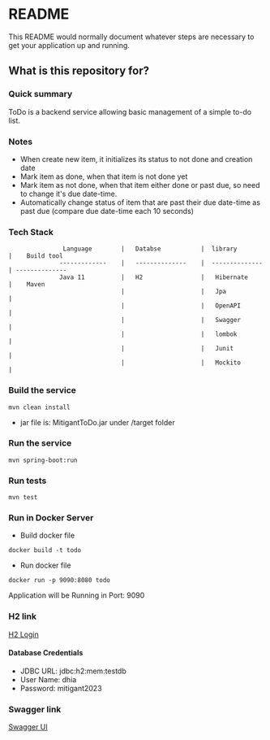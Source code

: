 # README #

This README would normally document whatever steps are necessary to get your application up and running.

## What is this repository for? ##

### Quick summary
ToDo is a backend service allowing basic management of a simple to-do list.

### Notes
* When create new item, it initializes its status to not done and creation date
* Mark item as done, when that item is not done yet
* Mark item as not done, when that item either done or past due, so need to change  it's due date-time.
* Automatically change status of item that are past their due date-time as past due (compare due date-time each 10 
  seconds)

### Tech Stack ###


                   Language        |   Databse           |  library           |    Build tool
                  -------------    |   --------------    |  --------------    | --------------
                  Java 11          |   H2                |   Hibernate        |    Maven
                                   |                     |   Jpa              | 
                                   |                     |   OpenAPI          | 
                                   |                     |   Swagger          | 
                                   |                     |   lombok           | 
                                   |                     |   Junit            |
                                   |                     |   Mockito                 |           

### Build the service  ###
```
mvn clean install
```
* jar file is: MitigantToDo.jar under /target folder
### Run the service  ###
```
mvn spring-boot:run
```

### Run tests  ###
```
mvn test
```

### Run in Docker Server  ###
* Build docker file
```
docker build -t todo 
```
* Run docker file
```
docker run -p 9090:8080 todo 
```
Application will be Running in Port: 9090

### H2 link

[H2 Login](http://localhost:8080/h2-console)
#### Database Credentials
* JDBC URL: jdbc:h2:mem:testdb
* User Name: dhia
* Password: mitigant2023

### Swagger link

[Swagger UI](http://localhost:8080/swagger-ui/index.html#/)









